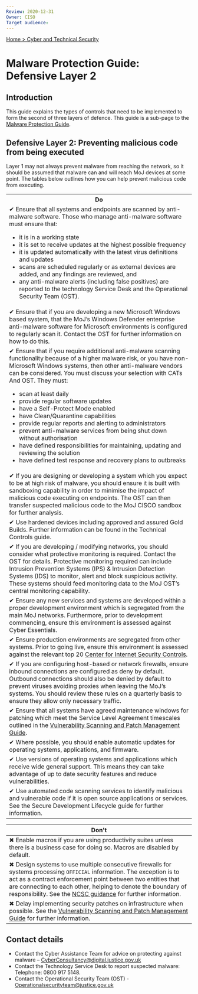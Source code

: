 ```yaml
---
Review: 2020-12-31
Owner: CISO
Target audience:
---
```


[Home > Cyber and Technical Security](home-security-policies-guides.md)

# Malware Protection Guide: Defensive Layer 2

## Introduction

This guide explains the types of controls that need to be implemented to form the second of three layers of defence. This guide is a sub-page to the [Malware Protection Guide](malware-protection-guide-introduction.md).

## Defensive Layer 2: Preventing malicious code from being executed

Layer 1 may not always prevent malware from reaching the network, so it should be assumed that malware can and will reach MoJ devices at some point. The tables below outlines how you can help prevent malicious code from executing.

<table>
<tr><th>Do</th></tr>
<tr><td>✔ Ensure that all systems and endpoints are scanned by anti-malware software. Those who manage anti-malware software must ensure that:<ul><li>it is in a working state</li><li>it is set to receive updates at the highest possible frequency </li><li>it is updated automatically with the latest virus definitions and updates</li><li>scans are scheduled regularly or as external devices are added, and any findings are reviewed, and</li><li>any anti-malware alerts (including false positives) are reported to the technology Service Desk and the Operational Security Team (OST).</li></ul></td></tr>
<tr><td>✔ Ensure that if you are developing a new Microsoft Windows based system, that the MoJ’s Windows Defender enterprise anti-malware software for Microsoft environments is configured to regularly scan it. Contact the OST for further information on how to do this.</td></tr>
<tr><td>✔ Ensure that if you require additional anti-malware scanning functionality because of a higher malware risk, or you have non-Microsoft Windows systems, then other anti-malware vendors can be considered. You must discuss your selection with CATs And OST. They must:
<ul><li>scan at least daily</li>
<li>provide regular software updates</li>
<li>have a Self-Protect Mode enabled</li>
<li>have Clean/Quarantine capabilities</li>
<li>provide regular reports and alerting to administrators</li>
<li>prevent anti-malware services from being shut down without authorisation</li>
<li>have defined responsibilities for maintaining, updating and reviewing the solution</li>
<li>have defined test response and recovery plans to outbreaks</li></ul></td></tr>
<tr><td>✔ If you are designing or developing a system which you expect to be at high risk of malware, you should ensure it is built with sandboxing capability in order to minimise the impact of malicious code executing on endpoints. The OST can then transfer suspected malicious code to the MoJ CISCO sandbox for further analysis.</td></tr>
<tr><td>✔ Use hardened devices including approved and assured Gold Builds. Further information can be found in the Technical Controls guide.</td></tr>
<tr><td>✔ If you are developing / modifying networks, you should consider what protective monitoring is required. Contact the OST for details. Protective monitoring required can include Intrusion Prevention Systems (IPS) & Intrusion Detection Systems (IDS) to monitor, alert and block suspicious activity. These systems should feed monitoring data to the MoJ OST’s central monitoring capability.</td></tr>
<tr><td>✔ Ensure any new services and systems are developed within a proper development environment which is segregated from the main MoJ networks. Furthermore, prior to development commencing, ensure this environment is assessed against Cyber Essentials.</td></tr>
<tr><td>✔ Ensure production environments are segregated from other systems.  Prior to going live, ensure this environment is assessed against the relevant top 20 <a href="https://www.cisecurity.org/cybersecurity-best-practices">Center for Internet Security Controls</a>.</td></tr>
<tr><td>✔ If you are configuring host-based or network firewalls, ensure inbound connections are configured as deny by default. Outbound connections should also be denied by default to prevent viruses avoiding proxies when leaving the MoJ’s systems. You should review these rules on a quarterly basis to ensure they allow only necessary traffic.</td></tr>
<tr><td>✔ Ensure that all systems have agreed maintenance windows for patching which meet the Service Level Agreement timescales outlined in the <a href="../vulnerability-scanning-and-patch-management-guide/">Vulnerability Scanning and Patch Management Guide</a>.</td></tr>
<tr><td>✔ Where possible, you should enable automatic updates for operating systems, applications, and firmware.</td></tr>
<tr><td>✔ Use versions of operating systems and applications which receive wide general support. This means they can take advantage of up to date security features and reduce vulnerabilities.</td></tr>
<tr><td>✔ Use automated code scanning services to identify malicious and vulnerable code if it is open source applications or services. See the Secure Development Lifecycle guide for further information.</td></tr>
</table>

| Don't |
|---|
| ✖ Enable macros if you are using productivity suites unless there is a business case for doing so. Macros are disabled by default. |
| ✖ Design systems to use multiple consecutive firewalls for systems processing `OFFICIAL` information. The exception is to act as a contract enforcement point between two entities that are connecting to each other, helping to denote the boundary of responsibility. See the [NCSC guidance](https://www.ncsc.gov.uk/whitepaper/security-architecture-anti-patterns#section_5) for further information.  |
| ✖ Delay implementing security patches on infrastructure when possible. See the [Vulnerability Scanning and Patch Management Guide](../vulnerability-scanning-and-patch-management-guide/) for further information. |


## Contact details

* Contact the Cyber Assistance Team for advice on protecting against malware – [CyberConsultancy@digital.justice.gov.uk](mailto:CyberConsultancy@digital.justice.gov.uk)
* Contact the Technology Service Desk to report suspected malware:<br/>Telephone: 0800 917 5148.
* Contact the Operational Security Team (OST) - [Operationalsecurityteam@justice.gov.uk](mailto:Operationalsecurityteam@justice.gov.uk)
